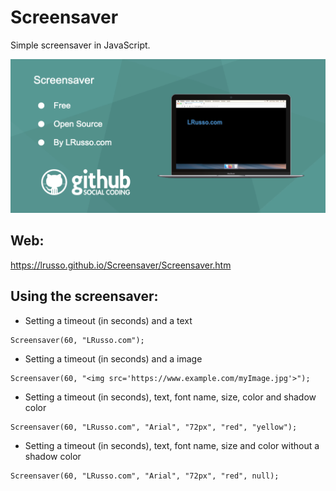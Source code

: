 # Screensaver

Simple screensaver in JavaScript.

![alt screenshot](https://raw.githubusercontent.com/lrusso/Screensaver/master/Screensaver.png)

## Web:

https://lrusso.github.io/Screensaver/Screensaver.htm

## Using the screensaver:

* Setting a timeout (in seconds) and a text

```
Screensaver(60, "LRusso.com");
```

* Setting a timeout (in seconds) and a image

```
Screensaver(60, "<img src='https://www.example.com/myImage.jpg'>");
```

* Setting a timeout (in seconds), text, font name, size, color and shadow color

```
Screensaver(60, "LRusso.com", "Arial", "72px", "red", "yellow");
```

* Setting a timeout (in seconds), text, font name, size and color without a shadow color

```
Screensaver(60, "LRusso.com", "Arial", "72px", "red", null);
```


